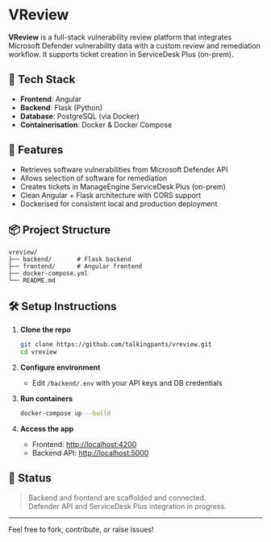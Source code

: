 # VReview

**VReview** is a full-stack vulnerability review platform that integrates Microsoft Defender vulnerability data with a custom review and remediation workflow. It supports ticket creation in ServiceDesk Plus (on-prem).

## 🧱 Tech Stack

- **Frontend**: Angular
- **Backend**: Flask (Python)
- **Database**: PostgreSQL (via Docker)
- **Containerisation**: Docker & Docker Compose

## 🚀 Features

- Retrieves software vulnerabilities from Microsoft Defender API
- Allows selection of software for remediation
- Creates tickets in ManageEngine ServiceDesk Plus (on-prem)
- Clean Angular + Flask architecture with CORS support
- Dockerised for consistent local and production deployment

## 📦 Project Structure

```
vreview/
├── backend/       # Flask backend
├── frontend/      # Angular frontend
├── docker-compose.yml
└── README.md
```

## 🛠️ Setup Instructions

1. **Clone the repo**
   ```bash
   git clone https://github.com/talkingpants/vreview.git
   cd vreview
   ```

2. **Configure environment**
   - Edit `/backend/.env` with your API keys and DB credentials

3. **Run containers**
   ```bash
   docker-compose up --build
   ```

4. **Access the app**
   - Frontend: [http://localhost:4200](http://localhost:4200)
   - Backend API: [http://localhost:5000](http://localhost:5000)

## 💪 Status

> Backend and frontend are scaffolded and connected.  
> Defender API and ServiceDesk Plus integration in progress.

---

Feel free to fork, contribute, or raise issues!
